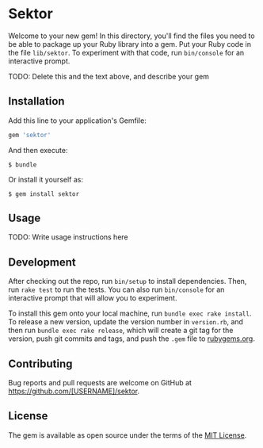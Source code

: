 # Sektor

Welcome to your new gem! In this directory, you'll find the files you need to be able to package up your Ruby library into a gem. Put your Ruby code in the file `lib/sektor`. To experiment with that code, run `bin/console` for an interactive prompt.

TODO: Delete this and the text above, and describe your gem

## Installation

Add this line to your application's Gemfile:

```ruby
gem 'sektor'
```

And then execute:

    $ bundle

Or install it yourself as:

    $ gem install sektor

## Usage

TODO: Write usage instructions here

## Development

After checking out the repo, run `bin/setup` to install dependencies. Then, run `rake test` to run the tests. You can also run `bin/console` for an interactive prompt that will allow you to experiment.

To install this gem onto your local machine, run `bundle exec rake install`. To release a new version, update the version number in `version.rb`, and then run `bundle exec rake release`, which will create a git tag for the version, push git commits and tags, and push the `.gem` file to [rubygems.org](https://rubygems.org).

## Contributing

Bug reports and pull requests are welcome on GitHub at https://github.com/[USERNAME]/sektor.


## License

The gem is available as open source under the terms of the [MIT License](http://opensource.org/licenses/MIT).


